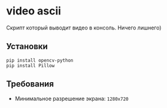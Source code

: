video ascii
========================
Скрипт который выводит видео в консоль. Ничего лишнего)
## Установки
```
pip install opencv-python
pip install Pillow
```
## Требования
* Минимальное разрешение экрана: ```1280x720```
